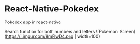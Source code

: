 # React-Native-Pokedex
Pokedex app in react-native 


Search function for both numbers and letters
![Pokemon_Screen](https://i.imgur.com/8mFlwD4.png | width=100)

